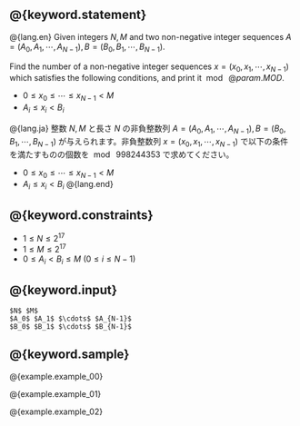 ## @{keyword.statement}

@{lang.en}
Given integers $N,M$ and two non-negative integer sequences $A = \left( A_0, A_1, \cdots, A_{N-1} \right), B = \left( B_0, B_1, \cdots, B_{N-1} \right)$.

Find the number of a non-negative integer sequences $x = \left( x_0, x_1, \cdots, x_{N-1} \right)$ which satisfies the following conditions, and print it $\bmod \ @{param.MOD}$.

- $0 \leq x_0 \leq \cdots \leq x_{N-1} < M$
- $A_i \leq x_i < B_i$

@{lang.ja}
整数 $N,M$ と長さ $N$ の非負整数列 $A = \left( A_0, A_1, \cdots, A_{N-1} \right), B = \left( B_0, B_1, \cdots, B_{N-1} \right)$ が与えられます。非負整数列 $x = \left( x_0, x_1, \cdots, x_{N-1} \right)$ で以下の条件を満たすものの個数を $\bmod \ 998244353$ で求めてください。

- $0 \leq x_0 \leq \cdots \leq x_{N-1} < M$
- $A_i \leq x_i < B_i$
@{lang.end}

## @{keyword.constraints}

- $1 \leq N \leq 2^{17}$
- $1 \leq M \leq 2^{17}$
- $0 \leq A_i < B_i \leq M$ ($0 \leq i \leq N - 1$)

## @{keyword.input}

```
$N$ $M$
$A_0$ $A_1$ $\cdots$ $A_{N-1}$
$B_0$ $B_1$ $\cdots$ $B_{N-1}$
```

## @{keyword.sample}

@{example.example_00}

@{example.example_01}

@{example.example_02}
